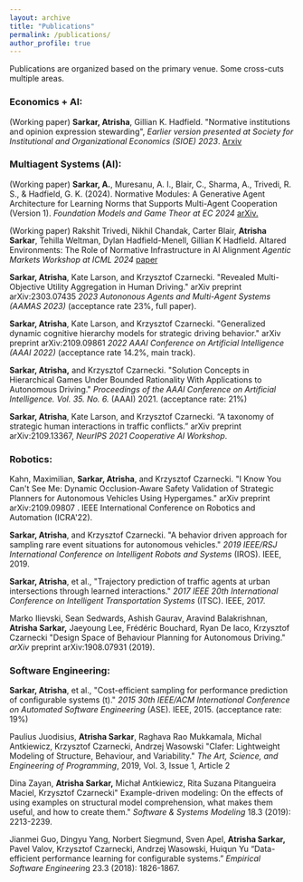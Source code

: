 ```yaml
---
layout: archive
title: "Publications"
permalink: /publications/
author_profile: true
---
```

Publications are organized based on the primary venue. Some cross-cuts multiple areas.
### Economics + AI:

(Working paper) **Sarkar, Atrisha**, Gillian K. Hadfield. "Normative institutions and opinion expression stewarding", *Earlier version presented at Society for Institutional and Organizational Economics (SIOE) 2023*. [Arxiv](https://arxiv.org/abs/2403.06264)


### Multiagent Systems (AI):

(Working paper) **Sarkar, A.**, Muresanu, A. I., Blair, C., Sharma, A., Trivedi, R. S., & Hadfield, G. K. (2024). Normative Modules: A Generative Agent Architecture for Learning Norms that Supports Multi-Agent Cooperation (Version 1). *Foundation Models and Game Theor at EC 2024* [arXiv.](https://doi.org/10.48550/arXiv.2405.19328)

(Working paper) Rakshit Trivedi, Nikhil Chandak, Carter Blair, **Atrisha Sarkar**, Tehilla Weltman, Dylan Hadfield-Menell, Gillian K Hadfield. Altared Environments: The Role of Normative Infrastructure in AI Alignment *Agentic Markets Workshop at ICML 2024* [paper](https://openreview.net/pdf?id=LQij5Ur77H)

**Sarkar, Atrisha**, Kate Larson, and Krzysztof Czarnecki. "Revealed Multi-Objective Utility Aggregation in Human Driving." arXiv preprint arXiv:2303.07435 *2023 Autononous Agents and Multi-Agent Systems (AAMAS 2023)* (acceptance rate 23%, full paper).

**Sarkar, Atrisha**, Kate Larson, and Krzysztof Czarnecki. "Generalized dynamic cognitive hierarchy models for strategic driving behavior." arXiv preprint arXiv:2109.09861 *2022 AAAI Conference on Artificial Intelligence (AAAI 2022)* (acceptance rate 14.2%, main track). 

**Sarkar, Atrisha,** and Krzysztof Czarnecki. "Solution Concepts in Hierarchical Games Under Bounded Rationality With Applications to Autonomous Driving." *Proceedings of the AAAI Conference on Artificial Intelligence. Vol. 35. No. 6.* (AAAI) 2021. (acceptance rate: 21%)

 **Sarkar, Atrisha**, Kate Larson, and Krzysztof Czarnecki. “A taxonomy of strategic human interactions in traffic conflicts.” arXiv preprint arXiv:2109.13367, *NeurIPS 2021 Cooperative AI Workshop*.

### Robotics:

Kahn, Maximilian, **Sarkar, Atrisha**, and Krzysztof Czarnecki. "I Know You Can't See Me: Dynamic Occlusion-Aware Safety Validation of Strategic Planners for Autonomous Vehicles Using Hypergames." arXiv preprint arXiv:2109.09807 . IEEE International Conference on Robotics and Automation (ICRA'22).

**Sarkar, Atrisha**, and Krzysztof Czarnecki. "A behavior driven approach for sampling rare event situations for autonomous vehicles." *2019 IEEE/RSJ International Conference on Intelligent Robots and Systems* (IROS). IEEE, 2019.

**Sarkar, Atrisha**, et al., "Trajectory prediction of traffic agents at urban intersections through learned interactions." *2017 IEEE 20th International Conference on Intelligent Transportation Systems* (ITSC). IEEE, 2017.

Marko Ilievski, Sean Sedwards, Ashish Gaurav, Aravind Balakrishnan, **Atrisha Sarkar,** Jaeyoung Lee, Frédéric Bouchard, Ryan De Iaco, Krzysztof Czarnecki "Design Space of Behaviour Planning for Autonomous Driving." *arXiv* preprint arXiv:1908.07931 (2019).

### Software Engineering:

**Sarkar, Atrisha**, et al., "Cost-efficient sampling for performance prediction of configurable systems (t)." *2015 30th IEEE/ACM International Conference on Automated Software Engineering* (ASE). IEEE, 2015. (acceptance rate: 19%)

Paulius Juodisius, **Atrisha Sarkar**, Raghava Rao Mukkamala, Michal Antkiewicz, Krzysztof Czarnecki, Andrzej Wasowski "Clafer: Lightweight Modeling of Structure, Behaviour, and Variability." *The Art, Science, and Engineering of Programming*, 2019, Vol. 3, Issue 1, Article 2

Dina Zayan, **Atrisha Sarkar,** Michał Antkiewicz, Rita Suzana Pitangueira Maciel, Krzysztof Czarnecki" Example-driven modeling: On the effects of using examples on structural model comprehension, what makes them useful, and how to create them." *Software & Systems Modeling* 18.3 (2019): 2213-2239.

Jianmei Guo, Dingyu Yang, Norbert Siegmund, Sven Apel, **Atrisha Sarkar,** Pavel Valov, Krzysztof Czarnecki, Andrzej Wasowski, Huiqun Yu “Data-efficient performance learning for configurable systems.” *Empirical Software Engineerin*g 23.3 (2018): 1826-1867.






